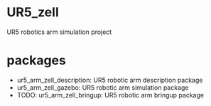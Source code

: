 # UR5_zell
UR5 robotics arm simulation project

# packages
- ur5_arm_zell_description: UR5 robotic arm description package
- ur5_arm_zell_gazebo: UR5 robotic arm simulation package
- TODO: ur5_arm_zell_bringup: UR5 robotic arm bringup package
